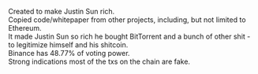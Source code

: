 Created to make Justin Sun rich.<br>
Copied code/whitepaper from other projects, including, but not limited to Ethereum.<br>
It made Justin Sun so rich he bought BitTorrent and a bunch of other shit - to legitimize himself and his shitcoin.<br>
Binance has 48.77% of voting power.<br>
Strong indications most of the txs on the chain are fake.<br>
